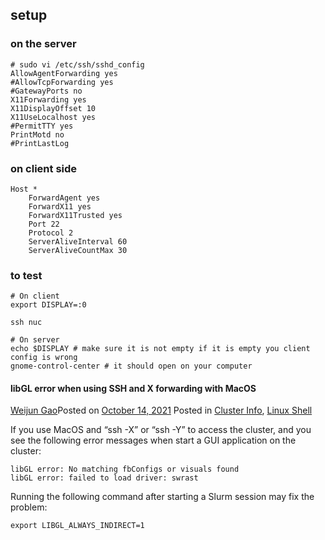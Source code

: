 ## setup
### on the server
```
# sudo vi /etc/ssh/sshd_config
AllowAgentForwarding yes
#AllowTcpForwarding yes
#GatewayPorts no
X11Forwarding yes
X11DisplayOffset 10
X11UseLocalhost yes
#PermitTTY yes
PrintMotd no
#PrintLastLog

```

### on client side

```
Host *
	ForwardAgent yes
	ForwardX11 yes
	ForwardX11Trusted yes
	Port 22
	Protocol 2
	ServerAliveInterval 60
	ServerAliveCountMax 30
```




### to test
```
# On client
export DISPLAY=:0

ssh nuc

# On server
echo $DISPLAY # make sure it is not empty if it is empty you client config is wrong
gnome-control-center # it should open on your computer
```


#### libGL error when using SSH and X forwarding with MacOS

[Weijun Gao](https://psycomp.utsc.utoronto.ca/support/index.php/author/gaoweiju/ "View all posts by Weijun Gao")Posted on [October 14, 2021](https://psycomp.utsc.utoronto.ca/support/index.php/2021/10/14/libgl-error-when-using-ssh-x-forwarding-with-macos/ "libGL error when using SSH and X forwarding with MacOS") Posted in [Cluster Info](https://psycomp.utsc.utoronto.ca/support/index.php/category/clusterinfo/), [Linux Shell](https://psycomp.utsc.utoronto.ca/support/index.php/category/linuxshell/)

If you use MacOS and “ssh -X” or “ssh -Y” to access the cluster, and you see the following error messages when start a GUI application on the cluster:

```
libGL error: No matching fbConfigs or visuals found
libGL error: failed to load driver: swrast
```

Running the following command after starting a Slurm session may fix the problem:

```
export LIBGL_ALWAYS_INDIRECT=1
```